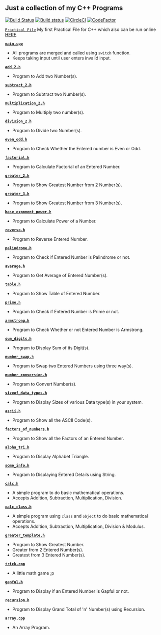 ## Just a collection of my C++ Programs

[![Build Status](https://travis-ci.com/crazyuploader/CPP.svg?branch=master)](https://travis-ci.com/crazyuploader/CPP) [![Build status](https://ci.appveyor.com/api/projects/status/kqeqnrs6jcq9voi3?svg=true)](https://ci.appveyor.com/project/crazyuploader/cpp) [![CircleCI](https://circleci.com/gh/crazyuploader/CPP.svg?style=svg)](https://circleci.com/gh/crazyuploader/CPP) [![CodeFactor](https://www.codefactor.io/repository/github/crazyuploader/cpp/badge)](https://www.codefactor.io/repository/github/crazyuploader/cpp)

[`Practical File`](/Practical_File) My first Practical File for C++ which also can be run online [HERE](https://practicalcpp.jugalkishore.repl.run/).

**[`main.cpp`](main.cpp)**

- All programs are merged and called using `switch` function.
- Keeps taking input until user enters invalid input.

**[`add_2.h`](add_2.h)**

- Program to Add two Number(s).

**[`subtract_2.h`](subtract_2.h)**

- Program to Subtract two Number(s).

**[`multiplication_2.h`](multiplication_2.h)**

- Program to Multiply two number(s).

**[`division_2.h`](multiplication_2.h)**

- Program to Divide two Number(s).

**[`even_odd.h`](even_odd.h)**

- Program to Check Whether the Entered number is Even or Odd.

**[`factorial.h`](factorial.h)**

- Program to Calculate Factorial of an Entered Number.

**[`greater_2.h`](greater_2.h)**

- Program to Show Greatest Number from 2 Number(s).

**[`greater_3.h`](greater_3.h)**

- Program to Show Greatest Number from 3 Number(s).

**[`base_exponent_power.h`](base_exponent_power.h)**

- Program to Calculate Power of a Number.

**[`reverse.h`](reverse.h)**

- Program to Reverse Entered Number.

**[`palindrome.h`](palindrome.h)**

- Program to Check if Entered Number is Palindrome or not.

**[`average.h`](average.h)**

- Program to Get Average of Entered Number(s).

**[`table.h`](table.h)**

- Program to Show Table of Entered Number.

**[`prime.h`](prime.h)**

- Program to Check if Entered Number is Prime or not.

**[`armstrong.h`](armstrong.h)**

- Program to Check Whether or not Entered Number is Armstrong.

**[`sum_digits.h`](sum_digits.h)**

- Program to Display Sum of its Digit(s).

**[`number_swap.h`](number_swap.h)**

- Program to Swap two Entered Numbers using three way(s).

**[`number_conversion.h`](number_conversion.h)**

- Program to Convert Number(s).

**[`sizeof_data_types.h`](sizeof_data_types.h)**

- Program to Display Sizes of various Data type(s) in your system.

**[`ascii.h`](ascii.h)**

- Program to Show all the ASCII Code(s).

**[`factors_of_numbers.h`](factors_of_numbers.h)**

- Program to Show all the Factors of an Entered Number.

**[`alpha_tri.h`](alpha_tri.h)**

- Program to Display Alphabet Triangle.

**[`some_info.h`](some_info.h)**

- Program to Displaying Entered Details using String.

**[`calc.h`](calc.h)**

- A simple program to do basic mathematical operations.
- Accepts Addition, Subtraction, Multiplication, Division.

**[`calc_class.h`](calc_class.h)**

- A simple program using `class` and `object` to do basic mathematical operations.
- Accepts Addition, Subtraction, Multiplication, Division & Modulus.

**[`greater_template.h`](greater_template.h)**

- Program to Show Greatest Number.
- Greater from 2 Entered Number(s).
- Greatest from 3 Entered Number(s).

**[`trick.cpp`](trick.cpp)**

- A little math game ;p

**[`gapful.h`](gapful.h)**

- Program to Display if an Entered Number is Gapful or not.

**[`recursion.h`](recursion.h)**

- Program to Display Grand Total of 'n' Number(s) using Recursion.

**[`array.cpp`](array.cpp)**

- An Array Program.
